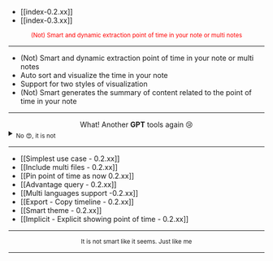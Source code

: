 - [[index-0.2.xx]]
- [[index-0.3.xx]]


<div align="center" style="color:red">
<sub>
(Not) Smart and dynamic extraction point of time in your note or multi notes
</sub>
</div>

---


<ul>

<li>(Not) Smart and dynamic extraction point of time in your note or multi notes</li>

<li> Auto sort and visualize the time in your note </li>

<li>Support for two styles of visualization</li>

<li>(Not) Smart generates the summary of content related to the point of time in your note</li>


</ul>

---
<div align="center">What! Another <b>GPT</b> tools again 😢

</div>

<div align="left">
<details>
<summary> <sub> No 😍, it is not</sub> </summary>
<sub>There is no heavy GPT or any remote server involved, just classic NLP that makes sure anything as fast as possible</sub>
</details></div>

---

- [[Simplest use case - 0.2.xx]]
- [[Include multi files - 0.2.xx]]
- [[Pin point of time as now 0.2.xx]] 
- [[Advantage query - 0.2.xx]]
- [[Multi languages support -0.2.xx]]
- [[Export - Copy timeline - 0.2.xx]]
- [[Smart theme - 0.2.xx]]
- [[Implicit - Explicit showing point of time - 0.2.xx]]

---

<div align="center">  
<sub>It is not smart like it seems. Just like me</sub>  
</div>

---

